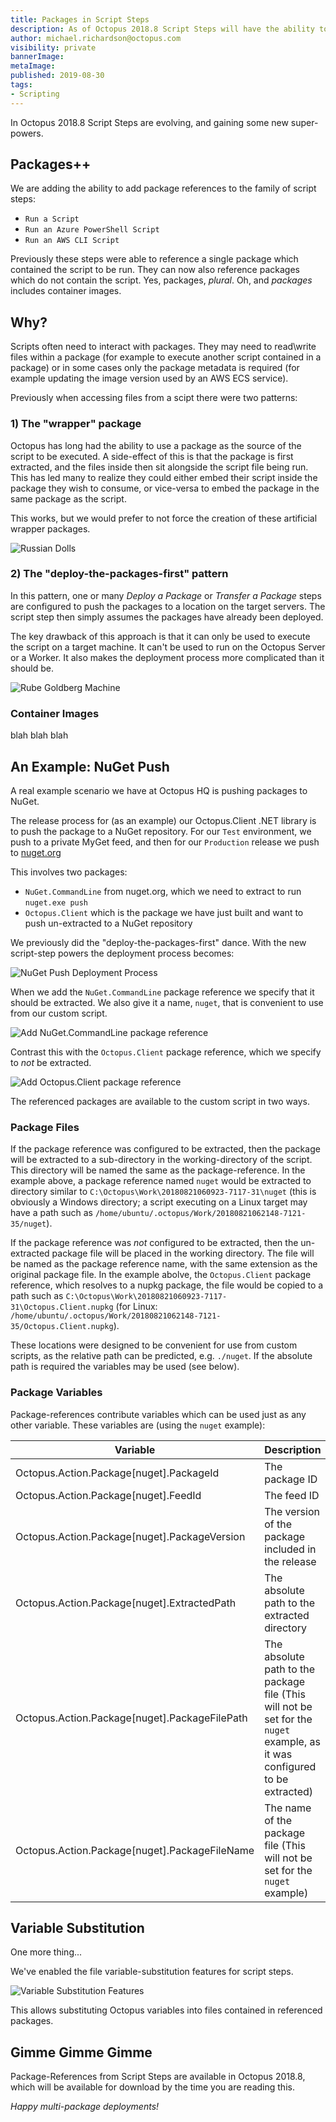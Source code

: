 ```yaml
---
title: Packages in Script Steps 
description: As of Octopus 2018.8 Script Steps will have the ability to reference packages
author: michael.richardson@octopus.com
visibility: private
bannerImage: 
metaImage: 
published: 2019-08-30
tags:
- Scripting
---
```


In Octopus 2018.8 Script Steps are evolving, and gaining some new super-powers.

## Packages++

We are adding the ability to add package references to the family of script steps:
- `Run a Script`
- `Run an Azure PowerShell Script`
- `Run an AWS CLI Script`

Previously these steps were able to reference a single package which contained the script to be run.  They can now also reference packages which do not contain the script.  Yes, packages, _plural_.  Oh, and _packages_ includes container images. 

## Why?

Scripts often need to interact with packages. They may need to read\write files within a package (for example to execute another script contained in a package) or in some cases only the package metadata is required (for example updating the image version used by an AWS ECS service). 

Previously when accessing files from a scipt there were two patterns:

### 1) The "wrapper" package 

Octopus has long had the ability to use a package as the source of the script to be executed.  A side-effect of this is that the package is first extracted, and the files inside then sit alongside the script file being run. This has led many to realize they could either embed their script inside the package they wish to consume, or vice-versa to embed the package in the same package as the script.   

This works, but we would prefer to not force the creation of these artificial wrapper packages.

![Russian Dolls](russian-dolls.jpg)


### 2) The "deploy-the-packages-first" pattern

In this pattern, one or many _Deploy a Package_ or _Transfer a Package_ steps are configured to push the packages to a location on the target servers.  The script step then simply assumes the packages have already been deployed.

The key drawback of this approach is that it can only be used to execute the script on a target machine.  It can't be used to run on the Octopus Server or a Worker.
It also makes the deployment process more complicated than it should be. 

![Rube Goldberg Machine](rube-goldberg-machine.jpg)

### Container Images

blah blah blah

## An Example: NuGet Push 

A real example scenario we have at Octopus HQ is pushing packages to NuGet.  

The release process for (as an example) our Octopus.Client .NET library is to push the package to a NuGet repository.  For our `Test` environment, we push to a private MyGet feed, and then for our `Production` release we push to [nuget.org](https://www.nuget.org/packages/Octopus.Client/)

This involves two packages: 
- `NuGet.CommandLine` from nuget.org, which we need to extract to run `nuget.exe push` 
- `Octopus.Client` which is the package we have just built and want to push un-extracted to a NuGet repository 

We previously did the "deploy-the-packages-first" dance. With the new script-step powers the deployment process becomes: 

![NuGet Push Deployment Process](nuget-push-process.png "width=500")

When we add the `NuGet.CommandLine` package reference we specify that it should be extracted. We also give it a name, `nuget`, that is convenient to use from our custom script. 

![Add NuGet.CommandLine package reference](nuget-add-package.png "width=500")

Contrast this with the `Octopus.Client` package reference, which we specify to _not_ be extracted.

![Add Octopus.Client package reference](octopus-client-add-package.png "width=500")

The referenced packages are available to the custom script in two ways.  

### Package Files

If the package reference was configured to be extracted, then the package will be extracted to a sub-directory in the working-directory of the script. This directory will be named the same as the package-reference.  In the example above, a package reference named `nuget` would be extracted to directory similar to `C:\Octopus\Work\20180821060923-7117-31\nuget` (this is obviously a Windows directory; a script executing on a Linux target may have a path such as `/home/ubuntu/.octopus/Work/20180821062148-7121-35/nuget`). 

If the package reference was _not_ configured to be extracted, then the un-extracted package file will be placed in the working directory. The file will be named as the package reference name, with the same extension as the original package file.  In the example abolve, the `Octopus.Client` package reference, which resolves to a nupkg package, the file would be copied to a path such as `C:\Octopus\Work\20180821060923-7117-31\Octopus.Client.nupkg` (for Linux: `/home/ubuntu/.octopus/Work/20180821062148-7121-35/Octopus.Client.nupkg`). 

These locations were designed to be convenient for use from custom scripts, as the relative path can be predicted, e.g. `./nuget`.  If the absolute path is required the variables may be used (see below). 

### Package Variables

Package-references contribute variables which can be used just as any other variable. These variables are (using the `nuget` example):

| Variable                                      | Description                                            | Example value |
| ----------------------                        | ------------------                                     | ------------- |
| Octopus.Action.Package[nuget].PackageId        | The package ID                                         | NuGet.CommandLine 
| Octopus.Action.Package[nuget].FeedId           | The feed ID                                            | feeds-nuget-org 
| Octopus.Action.Package[nuget].PackageVersion   | The version of the package included in the release     | 4.7.1 
| Octopus.Action.Package[nuget].ExtractedPath    | The absolute path to the extracted directory           | C:\Octopus\Work\20180821060923-7117-31\nuget  
| Octopus.Action.Package[nuget].PackageFilePath  | The absolute path to the package file (This will not be set for the `nuget` example, as it was configured to be extracted)  | C:\Octopus\Work\20180821060923-7117-31\Octopus.Client.nupkg 
| Octopus.Action.Package[nuget].PackageFileName    | The name of the package file (This will not be set for the `nuget` example)           | Octopus.Client.nupkg 

## Variable Substitution

One more thing...

We've enabled the file variable-substitution features for script steps.  

![Variable Substitution Features](var-sub-features.png "width=500")

This allows substituting Octopus variables into files contained in referenced packages. 


## Gimme Gimme Gimme

Package-References from Script Steps are available in Octopus 2018.8, which will be available for download by the time you are reading this.  

_Happy multi-package deployments!_